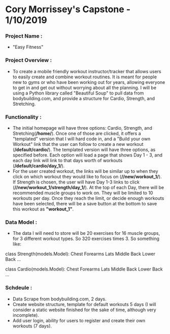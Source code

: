 # Cory Morrissey's Capstone - 1/10/2019

### Project Name :
- "Easy Fitness"

### Project Overview :
- To create a mobile friendly workout instructor/tracker that allows users to easily create and combine workout routines. It is meant for people new to gyms or who have been working out for years, allowing everyone to get in and get out without worrying about all the planning. I will be using a Python library called "Beautiful Soup" to pull data from bodybuilding.com, and provide a structure for Cardio, Strength, and Stretching.

### Functionality :

- The initial homepage will have three options: Cardio, Strength, and Stretching(__/home/__). Once one of those are clicked, it offers a "templated" version that I will hard code in, and a "Build your own Workout" link that the user can follow to create a new workout (__/default/cardio/__). The templated version will have three options, as specified before. Each option will load a page that shows Day 1 - 3, and each day link will link to that days worth of workouts (__/default/cardio/day_1/__). 
- For the user created workout, the links will be similar up to when they click on which workout they would like to focus on (__/<username>/new/workout_1/__). If Strength is chosen, the user will have Day 1-3 links to click (__/<username>/new/workout_1/strength/day_1/__). At the top of each Day, there will be recommended muscle groups to work on. They will be limited to 10 workouts per day. Once they reach the limit, or decide enough workouts have been selected, there will be a save button at the bottom to save this workout as __"workout_1"__.

### Data Model :

- The data I will need to store will be 20 exercises for 16 muscle groups, for 3 different workout types. So 320 exercises times 3. So something like:

class Strength(models.Model):
    Chest
    Forearms
    Lats
    Middle Back
    Lower Back
    ...
    
class Cardio(models.Model):
    Chest
    Forearms
    Lats
    Middle Back
    Lower Back
    ...
    
### Schdeule :
- Data Scrape from bodybuilding.com, 2 days.
- Create website structure, template for default workouts 5 days (I will consider a static website finished for the sake of time, although very incomplete).
- Add user login, ability for users to register and create their own workouts (7 days).
